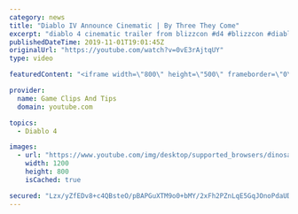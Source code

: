 ```yaml
---
category: news
title: "Diablo IV Announce Cinematic | By Three They Come"
excerpt: "diablo 4 cinematic trailer from blizzcon #d4 #blizzcon #diablo."
publishedDateTime: 2019-11-01T19:01:45Z
originalUrl: "https://youtube.com/watch?v=0vE3rAjtqUY"
type: video

featuredContent: "<iframe width=\"800\" height=\"500\" frameborder=\"0\" src=\"https://www.youtube.com/embed/0vE3rAjtqUY\" allow=\"accelerometer; autoplay; encrypted-media; gyroscope; picture-in-picture\" allowfullscreen></iframe>"

provider:
  name: Game Clips And Tips
  domain: youtube.com

topics:
  - Diablo 4

images:
  - url: "https://www.youtube.com/img/desktop/supported_browsers/dinosaur.png"
    width: 1200
    height: 800
    isCached: true

secured: "Lzx/yZfEDv8+c4QBsteO/pBAPGuXTM9o0+bMY/2xFh2PZnLqE5GqJOnoPdaUDT+X4G7kl4hRjxeW5XYRDXIF6vSbrDO82jZtetx3gfkvO3QIf0PIfwUe7wrHe4xR4MJx+K+nXyOniN8Xq2y+EKT2qTj8FkfxqPAOl2bqQsi/QTB8nHHDWAKmE8T11kztb0pNl3P66qj5QI3sLNgLc05Chfw4BDoe8PWV0z3gzfIk3qYPG9dXOv4+Zqy0mImor87E8GOFy/4efm2JODjumGnC/e4P4ZN+y3vGX6WWTVH8OeUhbRd3ydRCUw7oo7aDBtxCehhOoXq8StgcGJGqIYgxsPmpgj3cIX3C0uu6gJlJGapnP3Nk8pW0OFa2JwX+HU8wcgEux3nbRP8yY0LNpRDlbg==;Zf6rgVvmzsC++fsXT69s+w=="
---
```


